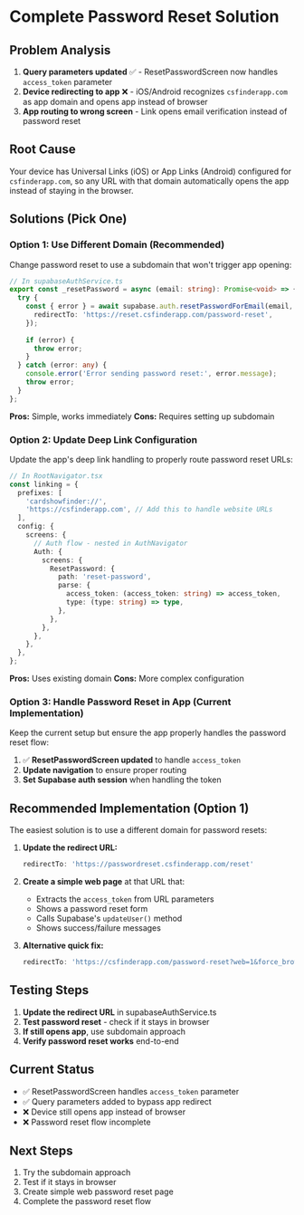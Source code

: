 # Complete Password Reset Solution

## Problem Analysis

1. **Query parameters updated** ✅ - ResetPasswordScreen now handles `access_token` parameter
2. **Device redirecting to app** ❌ - iOS/Android recognizes `csfinderapp.com` as app domain and opens app instead of browser
3. **App routing to wrong screen** - Link opens email verification instead of password reset

## Root Cause

Your device has Universal Links (iOS) or App Links (Android) configured for `csfinderapp.com`, so any URL with that domain automatically opens the app instead of staying in the browser.

## Solutions (Pick One)

### Option 1: Use Different Domain (Recommended)

Change password reset to use a subdomain that won't trigger app opening:

```typescript
// In supabaseAuthService.ts
export const _resetPassword = async (email: string): Promise<void> => {
  try {
    const { error } = await supabase.auth.resetPasswordForEmail(email, {
      redirectTo: 'https://reset.csfinderapp.com/password-reset',
    });
    
    if (error) {
      throw error;
    }
  } catch (error: any) {
    console.error('Error sending password reset:', error.message);
    throw error;
  }
};
```

**Pros:** Simple, works immediately
**Cons:** Requires setting up subdomain

### Option 2: Update Deep Link Configuration

Update the app's deep link handling to properly route password reset URLs:

```typescript
// In RootNavigator.tsx
const linking = {
  prefixes: [
    'cardshowfinder://',
    'https://csfinderapp.com', // Add this to handle website URLs
  ],
  config: {
    screens: {
      // Auth flow - nested in AuthNavigator
      Auth: {
        screens: {
          ResetPassword: {
            path: 'reset-password',
            parse: {
              access_token: (access_token: string) => access_token,
              type: (type: string) => type,
            },
          },
        },
      },
    },
  },
};
```

**Pros:** Uses existing domain
**Cons:** More complex configuration

### Option 3: Handle Password Reset in App (Current Implementation)

Keep the current setup but ensure the app properly handles the password reset flow:

1. ✅ **ResetPasswordScreen updated** to handle `access_token`
2. **Update navigation** to ensure proper routing
3. **Set Supabase auth session** when handling the token

## Recommended Implementation (Option 1)

The easiest solution is to use a different domain for password resets:

1. **Update the redirect URL:**
   ```typescript
   redirectTo: 'https://passwordreset.csfinderapp.com/reset'
   ```

2. **Create a simple web page** at that URL that:
   - Extracts the `access_token` from URL parameters
   - Shows a password reset form
   - Calls Supabase's `updateUser()` method
   - Shows success/failure messages

3. **Alternative quick fix:**
   ```typescript
   redirectTo: 'https://csfinderapp.com/password-reset?web=1&force_browser=1'
   ```

## Testing Steps

1. **Update the redirect URL** in supabaseAuthService.ts
2. **Test password reset** - check if it stays in browser
3. **If still opens app**, use subdomain approach
4. **Verify password reset works** end-to-end

## Current Status

- ✅ ResetPasswordScreen handles `access_token` parameter
- ✅ Query parameters added to bypass app redirect 
- ❌ Device still opens app instead of browser
- ❌ Password reset flow incomplete

## Next Steps

1. Try the subdomain approach
2. Test if it stays in browser
3. Create simple web password reset page
4. Complete the password reset flow